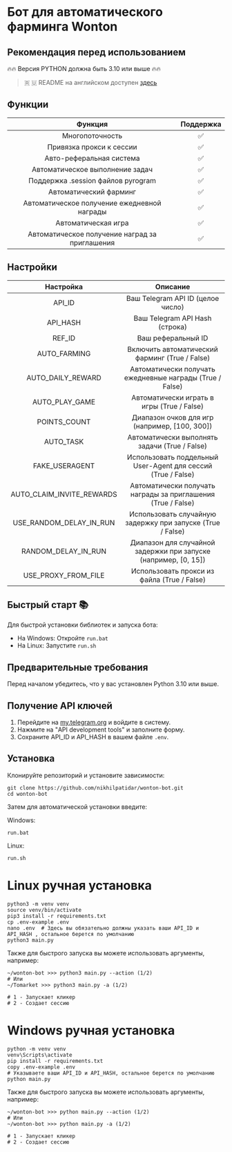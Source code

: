 # Бот для автоматического фарминга Wonton

## Рекомендация перед использованием

🔥🔥 Версия PYTHON должна быть 3.10 или выше 🔥🔥

> 🇷 🇺 README на английском доступен [здесь](README.md)

## Функции

| Функция | Поддержка |
|:-------:|:---------:|
| Многопоточность | ✅ |
| Привязка прокси к сессии | ✅ |
| Авто-реферальная система | ✅ |
| Автоматическое выполнение задач | ✅ |
| Поддержка .session файлов pyrogram | ✅ |
| Автоматический фарминг | ✅ |
| Автоматическое получение ежедневной награды | ✅ |
| Автоматическая игра | ✅ |
| Автоматическое получение наград за приглашения | ✅ |

## Настройки

| Настройка | Описание |
|:---------:|:--------:|
| API_ID | Ваш Telegram API ID (целое число) |
| API_HASH | Ваш Telegram API Hash (строка) |
| REF_ID | Ваш реферальный ID |
| AUTO_FARMING | Включить автоматический фарминг (True / False) |
| AUTO_DAILY_REWARD | Автоматически получать ежедневные награды (True / False) |
| AUTO_PLAY_GAME | Автоматически играть в игры (True / False) |
| POINTS_COUNT | Диапазон очков для игр (например, [100, 300]) |
| AUTO_TASK | Автоматически выполнять задачи (True / False) |
| FAKE_USERAGENT | Использовать поддельный User-Agent для сессий (True / False) |
| AUTO_CLAIM_INVITE_REWARDS | Автоматически получать награды за приглашения (True / False) |
| USE_RANDOM_DELAY_IN_RUN | Использовать случайную задержку при запуске (True / False) |
| RANDOM_DELAY_IN_RUN | Диапазон для случайной задержки при запуске (например, [0, 15]) |
| USE_PROXY_FROM_FILE | Использовать прокси из файла (True / False) |

## Быстрый старт 📚

Для быстрой установки библиотек и запуска бота:
- На Windows: Откройте `run.bat`
- На Linux: Запустите `run.sh`

## Предварительные требования

Перед началом убедитесь, что у вас установлен Python 3.10 или выше.

## Получение API ключей

1. Перейдите на [my.telegram.org](https://my.telegram.org) и войдите в систему.
2. Нажмите на "API development tools" и заполните форму.
3. Сохраните API_ID и API_HASH в вашем файле `.env`.

## Установка

Клонируйте репозиторий и установите зависимости:

```shell
git clone https://github.com/nikhilpatidar/wonton-bot.git
cd wonton-bot
```
Затем для автоматической установки введите:

Windows:
```shell
run.bat
```

Linux:
```shell
run.sh
```

# Linux ручная установка
```shell
python3 -m venv venv
source venv/bin/activate
pip3 install -r requirements.txt
cp .env-example .env
nano .env  # Здесь вы обязательно должны указать ваши API_ID и API_HASH , остальное берется по умолчанию
python3 main.py
```

Также для быстрого запуска вы можете использовать аргументы, например:
```shell
~/wonton-bot >>> python3 main.py --action (1/2)
# Или
~/Tomarket >>> python3 main.py -a (1/2)

# 1 - Запускает кликер
# 2 - Создает сессию
```


# Windows ручная установка
```shell
python -m venv venv
venv\Scripts\activate
pip install -r requirements.txt
copy .env-example .env
# Указываете ваши API_ID и API_HASH, остальное берется по умолчанию
python main.py
```

Также для быстрого запуска вы можете использовать аргументы, например:
```shell
~/wonton-bot >>> python main.py --action (1/2)
# Или
~/wonton-bot >>> python main.py -a (1/2)

# 1 - Запускает кликер
# 2 - Создает сессию
```
